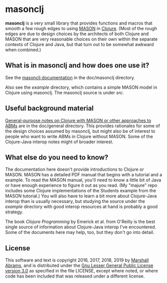 masonclj
===

**masonclj** is a very small library that provides functions and macros
that smooth a few rough edges to using
[MASON](https://cs.gmu.edu/~eclab/projects/mason) in
[Clojure](https://clojure.org).  (Most of the rough edges are due to
design choices by the architects of both Clojure and MASON that are very
reasonable choices on their own within the separate contexts of Clojure
and Java, but that turn out to be somewhat awkward when combined.)

## What is in masonclj and how does one use it?

See the [masonclj
documentation](https://github.com/mars0i/masonclj/blob/master/doc/masonclj/README.md)
in the doc/masonclj directory.

Also see the *example* directory, which contains a simple MASON model in
Clojure using masonclj.  The masonclj source is under *src*.

## Useful background material

[General-purpose notes on Clojure with MASON or other approaches to
ABMs](https://github.com/mars0i/masonclj/blob/master/doc/general/README.md)
are in the doc/general directory.  This provides rationales for some of
the design choices assumed by masonclj, but might also be of interest
to people who want to write ABMs in Clojure without MASON.  Some of
the Clojure-Java interop notes might of broader interest.

## What else do you need to know?

The documentation here doesn't provide introductions to Clojure or
MASON.  MASON has a detailed PDF manual that begins with a tutorial and
a example. To read the MASON manual, you'll need to know a little
bit of Java or have enough experience to figure it out as you read.  (My
"majure" repo includes some Clojure implementations of the Students
example from the MASON tutorial.) You will also have to learn a bit more
about Clojure-Java interop than is usually necessary, but studying the
source under the *example* directory with good interop resources at hand
is probably a good strategy.

The book <em>Clojure Programming</em> by Emerick et al.  from O'Reilly
is the best single source of information about Clojure-Java interop I've
encountered.  Some of the documents here may help, too, but they don't
go into detail.

## License

This software and text is copyright 2016, 2017, 2018, 2019 by [Marshall
Abrams](http://members.logical.net/~marshall/), and is distributed under
the [Gnu Lesser General Public License version
3.0](https://www.gnu.org/licenses/lgpl.html) as specified in the file
LICENSE, except where noted, or where code has been included that was
released under a different license.

